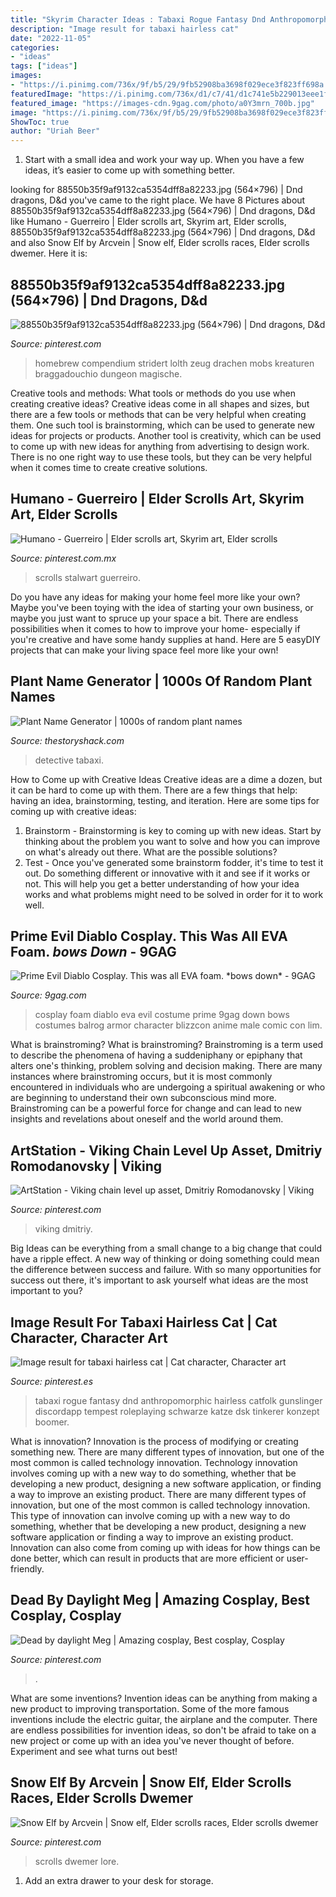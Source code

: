 ```yaml
---
title: "Skyrim Character Ideas : Tabaxi Rogue Fantasy Dnd Anthropomorphic Hairless Catfolk Gunslinger Discordapp Tempest Roleplaying Schwarze Katze Dsk Tinkerer Konzept Boomer"
description: "Image result for tabaxi hairless cat"
date: "2022-11-05"
categories:
- "ideas"
tags: ["ideas"]
images:
- "https://i.pinimg.com/736x/9f/b5/29/9fb52908ba3698f029ece3f823ff698a.jpg"
featuredImage: "https://i.pinimg.com/736x/d1/c7/41/d1c741e5b229013eee1fd3df40668672.jpg"
featured_image: "https://images-cdn.9gag.com/photo/a0Y3mrn_700b.jpg"
image: "https://i.pinimg.com/736x/9f/b5/29/9fb52908ba3698f029ece3f823ff698a.jpg"
ShowToc: true
author: "Uriah Beer"
---
```



1. Start with a small idea and work your way up. When you have a few ideas, it’s easier to come up with something better.

	

		
looking for 88550b35f9af9132ca5354dff8a82233.jpg (564×796) | Dnd dragons, D&amp;d you've came to the right place. We have 8 Pictures about 88550b35f9af9132ca5354dff8a82233.jpg (564×796) | Dnd dragons, D&amp;d like Humano - Guerreiro | Elder scrolls art, Skyrim art, Elder scrolls, 88550b35f9af9132ca5354dff8a82233.jpg (564×796) | Dnd dragons, D&amp;d and also Snow Elf by Arcvein | Snow elf, Elder scrolls races, Elder scrolls dwemer. Here it is:
		
    
## 88550b35f9af9132ca5354dff8a82233.jpg (564×796) | Dnd Dragons, D&amp;d

<img loading=lazy src="https://i.pinimg.com/736x/9f/b5/29/9fb52908ba3698f029ece3f823ff698a.jpg" onerror="this.onerror=null;this.src='https://tse1.mm.bing.net/th?id=OIP.4sI4fjPNM_zRtB28OWSxfgHaKc&amp;pid=15.1';" alt="88550b35f9af9132ca5354dff8a82233.jpg (564×796) | Dnd dragons, D&amp;d">

_Source: pinterest.com_

>homebrew compendium stridert lolth zeug drachen mobs kreaturen braggadouchio dungeon magische. 

	

Creative tools and methods: What tools or methods do you use when creating creative ideas?
Creative ideas come in all shapes and sizes, but there are a few tools or methods that can be very helpful when creating them. One such tool is brainstorming, which can be used to generate new ideas for projects or products. Another tool is creativity, which can be used to come up with new ideas for anything from advertising to design work. There is no one right way to use these tools, but they can be very helpful when it comes time to create creative solutions.

    
## Humano - Guerreiro | Elder Scrolls Art, Skyrim Art, Elder Scrolls

<img loading=lazy src="https://i.pinimg.com/736x/6c/19/82/6c19827032e0c8824153035994131449.jpg" onerror="this.onerror=null;this.src='https://tse3.mm.bing.net/th?id=OIP.V68-zDjoVU-8m4DP6mtimgHaHa&amp;pid=15.1';" alt="Humano - Guerreiro | Elder scrolls art, Skyrim art, Elder scrolls">

_Source: pinterest.com.mx_

>scrolls stalwart guerreiro. 

	

Do you have any ideas for making your home feel more like your own? Maybe you've been toying with the idea of starting your own business, or maybe you just want to spruce up your space a bit. There are endless possibilities when it comes to how to improve your home- especially if you're creative and have some handy supplies at hand. Here are 5 easyDIY projects that can make your living space feel more like your own!

    
## Plant Name Generator | 1000s Of Random Plant Names

<img loading=lazy src="https://cdn.glitch.com/9322a585-38f1-4b3e-a05b-deda204323d6/plant-name-generator.png" onerror="this.onerror=null;this.src='https://tse2.mm.bing.net/th?id=OIP.QfSuqVoadDv1YrPcJTbbBgHaLH&amp;pid=15.1';" alt="Plant Name Generator | 1000s of random plant names">

_Source: thestoryshack.com_

>detective tabaxi. 

	

How to Come up with Creative Ideas
Creative ideas are a dime a dozen, but it can be hard to come up with them. There are a few things that help: having an idea, brainstorming, testing, and iteration. 
Here are some tips for coming up with creative ideas:

1. Brainstorm - Brainstorming is key to coming up with new ideas. Start by thinking about the problem you want to solve and how you can improve on what's already out there. What are the possible solutions? 
2. Test - Once you've generated some brainstorm fodder, it's time to test it out. Do something different or innovative with it and see if it works or not. This will help you get a better understanding of how your idea works and what problems might need to be solved in order for it to work well. 

    
## Prime Evil Diablo Cosplay. This Was All EVA Foam. *bows Down* - 9GAG

<img loading=lazy src="https://images-cdn.9gag.com/photo/a0Y3mrn_700b.jpg" onerror="this.onerror=null;this.src='https://tse4.mm.bing.net/th?id=OIP.iyN7-l68pmih8FX0dfyKuAHaJ3&amp;pid=15.1';" alt="Prime Evil Diablo Cosplay. This was all EVA foam. *bows down* - 9GAG">

_Source: 9gag.com_

>cosplay foam diablo eva evil costume prime 9gag down bows costumes balrog armor character blizzcon anime male comic con lim. 

	

What is brainstroming?
What is brainstroming? Brainstroming is a term used to describe the phenomena of having a suddeniphany or epiphany that alters one's thinking, problem solving and decision making. There are many instances where brainstroming occurs, but it is most commonly encountered in individuals who are undergoing a spiritual awakening or who are beginning to understand their own subconscious mind more. Brainstroming can be a powerful force for change and can lead to new insights and revelations about oneself and the world around them.

    
## ArtStation - Viking Chain Level Up Asset, Dmitriy Romodanovsky | Viking

<img loading=lazy src="https://i.pinimg.com/originals/fc/6d/a0/fc6da03c837bb834db999fb675b0e3ad.png" onerror="this.onerror=null;this.src='https://tse4.mm.bing.net/th?id=OIP.Qv1kusasJK0MFjpQfpDSTAHaLH&amp;pid=15.1';" alt="ArtStation - Viking chain level up asset, Dmitriy Romodanovsky | Viking">

_Source: pinterest.com_

>viking dmitriy. 

	

Big Ideas can be everything from a small change to a big change that could have a ripple effect. A new way of thinking or doing something could mean the difference between success and failure. With so many opportunities for success out there, it's important to ask yourself what ideas are the most important to you?

    
## Image Result For Tabaxi Hairless Cat | Cat Character, Character Art

<img loading=lazy src="https://i.pinimg.com/736x/83/ab/63/83ab634a8416dd07f15166d5a845a927.jpg" onerror="this.onerror=null;this.src='https://tse1.mm.bing.net/th?id=OIP.FsBZliT6Uo3R2PMkG6jaRwHaKe&amp;pid=15.1';" alt="Image result for tabaxi hairless cat | Cat character, Character art">

_Source: pinterest.es_

>tabaxi rogue fantasy dnd anthropomorphic hairless catfolk gunslinger discordapp tempest roleplaying schwarze katze dsk tinkerer konzept boomer. 

	

What is innovation?
Innovation is the process of modifying or creating something new. There are many different types of innovation, but one of the most common is called technology innovation. Technology innovation involves coming up with a new way to do something, whether that be developing a new product, designing a new software application, or finding a way to improve an existing product.
There are many different types of innovation, but one of the most common is called technology innovation. This type of innovation can involve coming up with a new way to do something, whether that be developing a new product, designing a new software application or finding a way to improve an existing product. Innovation can also come from coming up with ideas for how things can be done better, which can result in products that are more efficient or user-friendly.

    
## Dead By Daylight Meg | Amazing Cosplay, Best Cosplay, Cosplay

<img loading=lazy src="https://i.pinimg.com/736x/61/d0/bc/61d0bcd0e5256507ad1ec84ec27bf0cd.jpg" onerror="this.onerror=null;this.src='https://tse3.mm.bing.net/th?id=OIP.-aFk1skXiFTyqeyHoe_hFAHaLG&amp;pid=15.1';" alt="Dead by daylight Meg | Amazing cosplay, Best cosplay, Cosplay">

_Source: pinterest.com_

>. 

	

What are some inventions?
Invention ideas can be anything from making a new product to improving transportation. Some of the more famous inventions include the electric guitar, the airplane and the computer. There are endless possibilities for invention ideas, so don't be afraid to take on a new project or come up with an idea you've never thought of before. Experiment and see what turns out best!

    
## Snow Elf By Arcvein | Snow Elf, Elder Scrolls Races, Elder Scrolls Dwemer

<img loading=lazy src="https://i.pinimg.com/736x/d1/c7/41/d1c741e5b229013eee1fd3df40668672.jpg" onerror="this.onerror=null;this.src='https://tse1.mm.bing.net/th?id=OIP.9Rq4mdJoEPkCfMUnmXeHowHaJl&amp;pid=15.1';" alt="Snow Elf by Arcvein | Snow elf, Elder scrolls races, Elder scrolls dwemer">

_Source: pinterest.com_

>scrolls dwemer lore. 

	

1. Add an extra drawer to your desk for storage.

